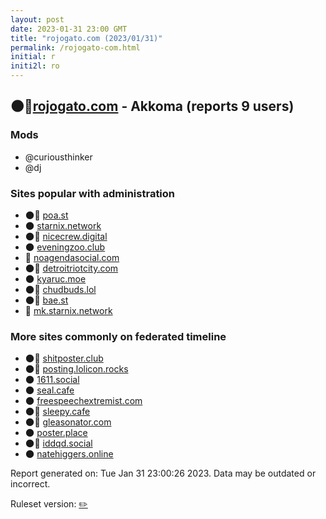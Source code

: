 ```yaml
---
layout: post
date: 2023-01-31 23:00 GMT
title: "rojogato.com (2023/01/31)"
permalink: /rojogato-com.html
initial: r
initi2l: ro
---
```


## 🌑🧸[rojogato.com](https://rojogato.com) - Akkoma (reports 9 users)

### Mods
 * @curiousthinker
 * @dj

### Sites popular with administration

* 🌑🧸 [poa.st](/poa-st.html)
* 🌑 [starnix.network](/starnix-network.html)
* 🌑🧸 [nicecrew.digital](/nicecrew-digital.html)
* 🌑 [eveningzoo.club](/eveningzoo-club.html)
* 💉 [noagendasocial.com](/noagendasocial-com.html)
* 🌑🧸 [detroitriotcity.com](/detroitriotcity-com.html)
* 🌑 [kyaruc.moe](/kyaruc-moe.html)
* 🌑🧸 [chudbuds.lol](/chudbuds-lol.html)
* 🌑🧸 [bae.st](/bae-st.html)
* 🐘 [mk.starnix.network](/mk-starnix-network.html)

### More sites commonly on federated timeline

* 🌑🧸 [shitposter.club](/shitposter-club.html)
* 🌑🧸 [posting.lolicon.rocks](/posting-lolicon-rocks.html)
* 🌑 [1611.social](/1611-social.html)
* 🌑 [seal.cafe](/seal-cafe.html)
* 🌑 [freespeechextremist.com](/freespeechextremist-com.html)
* 🌑🧸 [sleepy.cafe](/sleepy-cafe.html)
* 🌑🧸 [gleasonator.com](/gleasonator-com.html)
* 🌑 [poster.place](/poster-place.html)
* 🌑🧸 [iddqd.social](/iddqd-social.html)
* 🌑 [natehiggers.online](/natehiggers-online.html)

Report generated on: Tue Jan 31 23:00:26 2023. Data may be outdated or incorrect.

Ruleset version: [✏️](/version-pencil)
